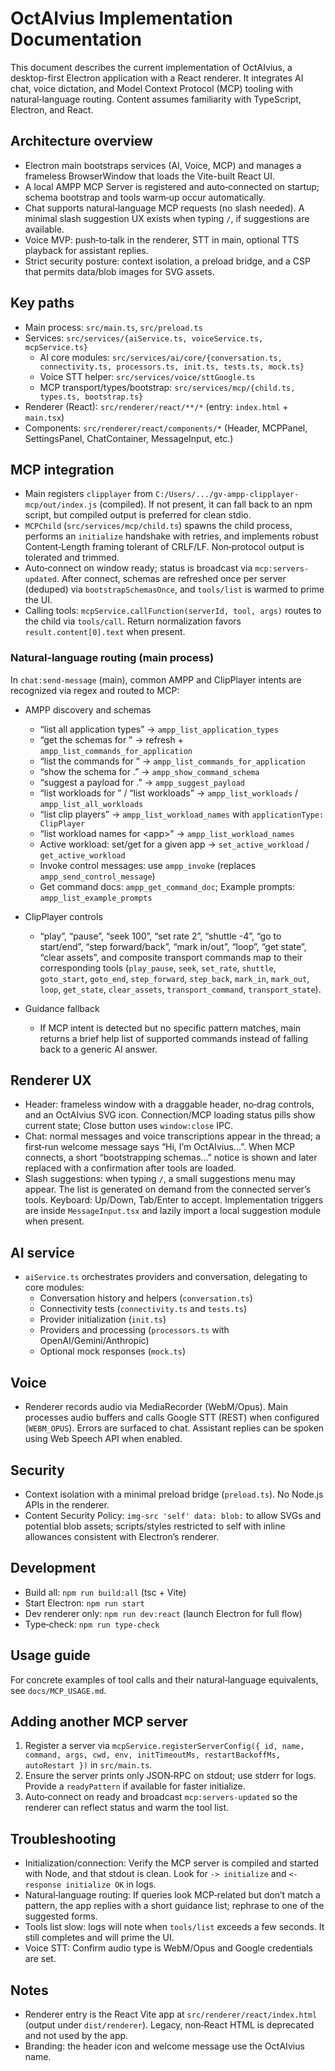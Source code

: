 # OctAIvius Implementation Documentation

This document describes the current implementation of OctAIvius, a desktop-first Electron application with a React renderer. It integrates AI chat, voice dictation, and Model Context Protocol (MCP) tooling with natural‑language routing. Content assumes familiarity with TypeScript, Electron, and React.

## Architecture overview

- Electron main bootstraps services (AI, Voice, MCP) and manages a frameless BrowserWindow that loads the Vite-built React UI.
- A local AMPP MCP Server is registered and auto‑connected on startup; schema bootstrap and tools warm‑up occur automatically.
- Chat supports natural‑language MCP requests (no slash needed). A minimal slash suggestion UX exists when typing `/`, if suggestions are available.
- Voice MVP: push‑to‑talk in the renderer, STT in main, optional TTS playback for assistant replies.
- Strict security posture: context isolation, a preload bridge, and a CSP that permits data/blob images for SVG assets.

## Key paths

- Main process: `src/main.ts`, `src/preload.ts`
- Services: `src/services/{aiService.ts, voiceService.ts, mcpService.ts}`
  - AI core modules: `src/services/ai/core/{conversation.ts, connectivity.ts, processors.ts, init.ts, tests.ts, mock.ts}`
  - Voice STT helper: `src/services/voice/sttGoogle.ts`
  - MCP transport/types/bootstrap: `src/services/mcp/{child.ts, types.ts, bootstrap.ts}`
- Renderer (React): `src/renderer/react/**/*` (entry: `index.html` + `main.tsx`)
- Components: `src/renderer/react/components/*` (Header, MCPPanel, SettingsPanel, ChatContainer, MessageInput, etc.)

## MCP integration

- Main registers `clipplayer` from `C:/Users/.../gv-ampp-clipplayer-mcp/out/index.js` (compiled). If not present, it can fall back to an npm script, but compiled output is preferred for clean stdio.
- `MCPChild` (`src/services/mcp/child.ts`) spawns the child process, performs an `initialize` handshake with retries, and implements robust Content‑Length framing tolerant of CRLF/LF. Non‑protocol output is tolerated and trimmed.
- Auto‑connect on window ready; status is broadcast via `mcp:servers-updated`. After connect, schemas are refreshed once per server (deduped) via `bootstrapSchemasOnce`, and `tools/list` is warmed to prime the UI.
- Calling tools: `mcpService.callFunction(serverId, tool, args)` routes to the child via `tools/call`. Return normalization favors `result.content[0].text` when present.

### Natural‑language routing (main process)

In `chat:send-message` (main), common AMPP and ClipPlayer intents are recognized via regex and routed to MCP:

- AMPP discovery and schemas

  - “list all application types” → `ampp_list_application_types`
  - “get the schemas for <app>” → refresh + `ampp_list_commands_for_application`
  - “list the commands for <app>” → `ampp_list_commands_for_application`
  - “show the schema for <app>.<command>” → `ampp_show_command_schema`
  - “suggest a payload for <app>.<command>” → `ampp_suggest_payload`
  - “list workloads for <app>” / “list workloads” → `ampp_list_workloads` / `ampp_list_all_workloads`
  - “list clip players” → `ampp_list_workload_names` with `applicationType: ClipPlayer`
  - “list workload names for \<app\>” → `ampp_list_workload_names`
  - Active workload: set/get for a given app → `set_active_workload` / `get_active_workload`
  - Invoke control messages: use `ampp_invoke` (replaces `ampp_send_control_message`)
  - Get command docs: `ampp_get_command_doc`; Example prompts: `ampp_list_example_prompts`

- ClipPlayer controls

  - “play”, “pause”, “seek 100”, “set rate 2”, “shuttle -4”, “go to start/end”, “step forward/back”, “mark in/out”, “loop”, “get state”, “clear assets”, and composite transport commands map to their corresponding tools (`play_pause`, `seek`, `set_rate`, `shuttle`, `goto_start`, `goto_end`, `step_forward`, `step_back`, `mark_in`, `mark_out`, `loop`, `get_state`, `clear_assets`, `transport_command`, `transport_state`).

- Guidance fallback
  - If MCP intent is detected but no specific pattern matches, main returns a brief help list of supported commands instead of falling back to a generic AI answer.

## Renderer UX

- Header: frameless window with a draggable header, no‑drag controls, and an OctAIvius SVG icon. Connection/MCP loading status pills show current state; Close button uses `window:close` IPC.
- Chat: normal messages and voice transcriptions appear in the thread; a first‑run welcome message says “Hi, I’m OctAIvius…”. When MCP connects, a short “bootstrapping schemas…” notice is shown and later replaced with a confirmation after tools are loaded.
- Slash suggestions: when typing `/`, a small suggestions menu may appear. The list is generated on demand from the connected server’s tools. Keyboard: Up/Down, Tab/Enter to accept. Implementation triggers are inside `MessageInput.tsx` and lazily import a local suggestion module when present.

## AI service

- `aiService.ts` orchestrates providers and conversation, delegating to core modules:
  - Conversation history and helpers (`conversation.ts`)
  - Connectivity tests (`connectivity.ts` and `tests.ts`)
  - Provider initialization (`init.ts`)
  - Providers and processing (`processors.ts` with OpenAI/Gemini/Anthropic)
  - Optional mock responses (`mock.ts`)

## Voice

- Renderer records audio via MediaRecorder (WebM/Opus). Main processes audio buffers and calls Google STT (REST) when configured (`WEBM_OPUS`). Errors are surfaced to chat. Assistant replies can be spoken using Web Speech API when enabled.

## Security

- Context isolation with a minimal preload bridge (`preload.ts`). No Node.js APIs in the renderer.
- Content Security Policy: `img-src 'self' data: blob:` to allow SVGs and potential blob assets; scripts/styles restricted to self with inline allowances consistent with Electron’s renderer.

## Development

- Build all: `npm run build:all` (tsc + Vite)
- Start Electron: `npm run start`
- Dev renderer only: `npm run dev:react` (launch Electron for full flow)
- Type‑check: `npm run type-check`

## Usage guide

For concrete examples of tool calls and their natural‑language equivalents, see `docs/MCP_USAGE.md`.

## Adding another MCP server

1. Register a server via `mcpService.registerServerConfig({ id, name, command, args, cwd, env, initTimeoutMs, restartBackoffMs, autoRestart })` in `src/main.ts`.
2. Ensure the server prints only JSON‑RPC on stdout; use stderr for logs. Provide a `readyPattern` if available for faster initialize.
3. Auto‑connect on ready and broadcast `mcp:servers-updated` so the renderer can reflect status and warm the tool list.

## Troubleshooting

- Initialization/connection: Verify the MCP server is compiled and started with Node, and that stdout is clean. Look for `-> initialize` and `<- response initialize OK` in logs.
- Natural‑language routing: If queries look MCP‑related but don’t match a pattern, the app replies with a short guidance list; rephrase to one of the suggested forms.
- Tools list slow: logs will note when `tools/list` exceeds a few seconds. It still completes and will prime the UI.
- Voice STT: Confirm audio type is WebM/Opus and Google credentials are set.

## Notes

- Renderer entry is the React Vite app at `src/renderer/react/index.html` (output under `dist/renderer`). Legacy, non‑React HTML is deprecated and not used by the app.
- Branding: the header icon and welcome message use the OctAIvius name.

